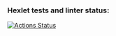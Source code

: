 ### Hexlet tests and linter status:
[![Actions Status](https://github.com/pandoraizida/qa-auto-engineer-javascript-project-87/actions/workflows/hexlet-check.yml/badge.svg)](https://github.com/pandoraizida/qa-auto-engineer-javascript-project-87/actions)
